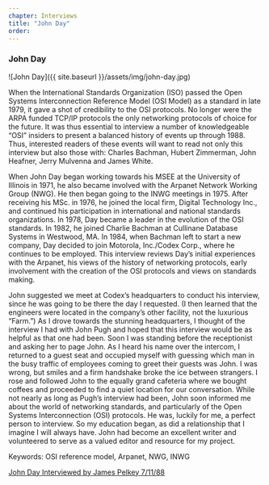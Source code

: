 ```yaml
---
chapter: Interviews
title: "John Day"
order: 
---
```


### John Day

![John Day]({{ site.baseurl }}/assets/img/john-day.jpg)

When the International Standards Organization (ISO) passed the Open Systems Interconnection Reference Model (OSI Model) as a standard in late 1979, it gave a shot of credibility to the OSI protocols. No longer were the ARPA funded TCP/IP protocols the only networking protocols of choice for the future. It was thus essential to interview a number of knowledgeable “OSI” insiders to present a balanced history of events up through 1988. Thus, interested readers of these events will want to read not only this interview but also those with: Charles Bachman, Hubert Zimmerman, John Heafner, Jerry Mulvenna and James White.

When John Day began working towards his MSEE at the University of Illinois in 1971, he also became involved with the Arpanet Network Working Group (NWG). He then began going to the INWG meetings in 1975. After receiving his MSc. in 1976, he joined the local firm, Digital Technology Inc., and continued his participation in international and national standards organizations. In 1978, Day became a leader in the evolution of the OSI standards. In 1982, he joined Charlie Bachman at Cullinane Database Systems in Westwood, MA. In 1984, when Bachman left to start a new company, Day decided to join Motorola, Inc./Codex Corp., where he continues to be employed. This interview reviews Day’s initial experiences with the Arpanet, his views of the history of networking protocols, early involvement with the creation of the OSI protocols and views on standards making.

John suggested we meet at Codex’s headquarters to conduct his interview, since he was going to be there the day I requested. (I then learned that the engineers were located in the company’s other facility, not the luxurious “Farm.”) As I drove towards the stunning headquarters, I thought of the interview I had with John Pugh and hoped that this interview would be as helpful as that one had been. Soon I was standing before the receptionist and asking her to page John. As I heard his name over the intercom, I returned to a guest seat and occupied myself with guessing which man in the busy traffic of employees coming to greet their guests was John. I was wrong, but smiles and a firm handshake broke the ice between strangers. I rose and followed John to the equally grand cafeteria where we bought coffees and proceeded to find a quiet location for our conversation. While not nearly as long as Pugh’s interview had been, John soon informed me about the world of networking standards, and particularly of the Open Systems Interconnection (OSI) protocols. He was, luckily for me, a perfect person to interview. So my education began, as did a relationship that I imagine I will always have. John had become an excellent writer and volunteered to serve as a valued editor and resource for my project.

Keywords: OSI reference model, Arpanet, NWG, INWG

[John Day Interviewed by James Pelkey 7/11/88](https://archive.computerhistory.org/resources/access/text/2017/11/102738592-05-01-acc.pdf)
